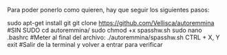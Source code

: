 Para poder ponerlo como quieren, hay que seguir los siguientes pasos:

sudo apt-get install git
git clone https://github.com/Vellisca/autoremmina  #SIN SUDO
cd autoremmina/
sudo chmod +x spasshw.sh
sudo nano .bashrc
#Meter al final del archivo: 
./autoremmina/spasshw.sh
CTRL + X, Y
exit #Salir de la terminal y volver a entrar para verificar

